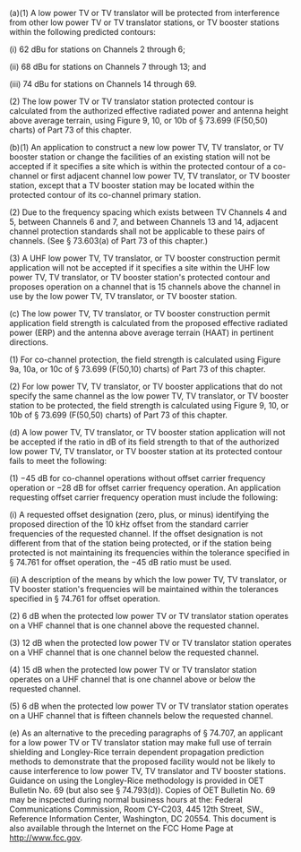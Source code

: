 (a)(1) A low power TV or TV translator will be protected from interference from other low power TV or TV translator stations, or TV booster stations within the following predicted contours:

(i) 62 dBu for stations on Channels 2 through 6;

(ii) 68 dBu for stations on Channels 7 through 13; and

(iii) 74 dBu for stations on Channels 14 through 69.
              

(2) The low power TV or TV translator station protected contour is calculated from the authorized effective radiated power and antenna height above average terrain, using Figure 9, 10, or 10b of § 73.699 (F(50,50) charts) of Part 73 of this chapter.

(b)(1) An application to construct a new low power TV, TV translator, or TV booster station or change the facilities of an existing station will not be accepted if it specifies a site which is within the protected contour of a co-channel or first adjacent channel low power TV, TV translator, or TV booster station, except that a TV booster station may be located within the protected contour of its co-channel primary station.

(2) Due to the frequency spacing which exists between TV Channels 4 and 5, between Channels 6 and 7, and between Channels 13 and 14, adjacent channel protection standards shall not be applicable to these pairs of channels. (See § 73.603(a) of Part 73 of this chapter.)

(3) A UHF low power TV, TV translator, or TV booster construction permit application will not be accepted if it specifies a site within the UHF low power TV, TV translator, or TV booster station's protected contour and proposes operation on a channel that is 15 channels above the channel in use by the low power TV, TV translator, or TV booster station.

(c) The low power TV, TV translator, or TV booster construction permit application field strength is calculated from the proposed effective radiated power (ERP) and the antenna above average terrain (HAAT) in pertinent directions.

(1) For co-channel protection, the field strength is calculated using Figure 9a, 10a, or 10c of § 73.699 (F(50,10) charts) of Part 73 of this chapter.

(2) For low power TV, TV translator, or TV booster applications that do not specify the same channel as the low power TV, TV translator, or TV booster station to be protected, the field strength is calculated using Figure 9, 10, or 10b of § 73.699 (F(50,50) charts) of Part 73 of this chapter.

(d) A low power TV, TV translator, or TV booster station application will not be accepted if the ratio in dB of its field strength to that of the authorized low power TV, TV translator, or TV booster station at its protected contour fails to meet the following:

(1) −45 dB for co-channel operations without offset carrier frequency operation or −28 dB for offset carrier frequency operation. An application requesting offset carrier frequency operation must include the following:

(i) A requested offset designation (zero, plus, or minus) identifying the proposed direction of the 10 kHz offset from the standard carrier frequencies of the requested channel. If the offset designation is not different from that of the station being protected, or if the station being protected is not maintaining its frequencies within the tolerance specified in § 74.761 for offset operation, the −45 dB ratio must be used.

(ii) A description of the means by which the low power TV, TV translator, or TV booster station's frequencies will be maintained within the tolerances specified in § 74.761 for offset operation.

(2) 6 dB when the protected low power TV or TV translator station operates on a VHF channel that is one channel above the requested channel.

(3) 12 dB when the protected low power TV or TV translator station operates on a VHF channel that is one channel below the requested channel.

(4) 15 dB when the protected low power TV or TV translator station operates on a UHF channel that is one channel above or below the requested channel.

(5) 6 dB when the protected low power TV or TV translator station operates on a UHF channel that is fifteen channels below the requested channel.

(e) As an alternative to the preceding paragraphs of § 74.707, an applicant for a low power TV or TV translator station may make full use of terrain shielding and Longley-Rice terrain dependent propagation prediction methods to demonstrate that the proposed facility would not be likely to cause interference to low power TV, TV translator and TV booster stations. Guidance on using the Longley-Rice methodology is provided in OET Bulletin No. 69 (but also see § 74.793(d)). Copies of OET Bulletin No. 69 may be inspected during normal business hours at the: Federal Communications Commission, Room CY-C203, 445 12th Street, SW., Reference Information Center, Washington, DC 20554. This document is also available through the Internet on the FCC Home Page at http://www.fcc.gov.
              

